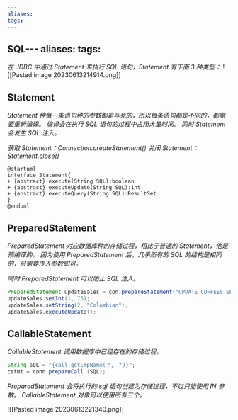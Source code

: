 ```yaml
---
aliases: 
tags: 
---
```

SQL---
aliases: 
tags: 
---
*在 JDBC 中通过 Statement 来执行 SQL 语句，Statement 有下面 3 种类型：*
![[Pasted image 20230613214914.png]]

## Statement

*Statement 种每一条语句种的参数都是写死的，所以每条语句都是不同的，都需要重新编译。*
*编译会在执行 SQL 语句的过程中占用大量时间。*
*同时 Statement 会发生 SQL 注入。*

*获取 Statement：Connection.createStatement()*
*关闭 Statement：Statement.close()*

```plantuml
@startuml
interface Statement{
+ {abstract} execute(String SQL):boolean
+ {abstract} executeUpdate(String SQL):int
+ {abstract} executeQuery(String SQL):ResultSet
}
@enduml
```

## PreparedStatement

*PreparedStatement 对应数据库种的存储过程，相比于普通的 Statement，他是预编译的。*
*因为使用 PreparedStatement 后，几乎所有的 SQL 的结构是相同的，只需要传入参数即可。*

*同时 PreparedStatement 可以防止 SQL 注入。*

```java
PreparedStatement updateSales = con.prepareStatement("UPDATE COFFEES SET SALES = ? WHERE COF_NAME LIKE ? ");
updateSales.setInt(1, 75);
updateSales.setString(2, "Colombian");
updateSales.executeUpdate();
```

## CallableStatement

*CallableStatement 调用数据库中已经存在的存储过程。*

```java
String sQL = "{call getEmpName(？, ？)}";
cstmt = conn.prepareCall (SQL);
```

*PreparedStatement 会将执行的 sql 语句创建为存储过程，不过只能使用 IN 参数。*
*CallableStatement 对象可以使用所有三个。*

![[Pasted image 20230613221340.png]]
